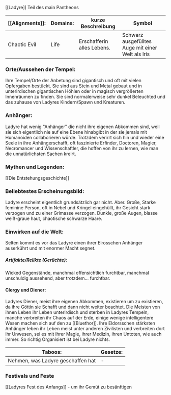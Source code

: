 [[Ladyre]] 
Teil des main Pantheons

| [[Alignments]]: | Domains: | kurze Beschreibung         | Symbol                                            |
| --------------- | -------- | -------------------------- | ------------------------------------------------- |
| Chaotic Evil    | Life     | Erschafferin alles Lebens. | Schwarz ausgefülltes Auge mit einer Welt als Iris |
### Orte/Aussehen der Tempel:
Ihre Tempel/Orte der Anbetung sind gigantisch und oft mit vielen Opfergaben bestückt. Sie sind aus Stein und Metal gebaut und in unterirdischen gigantischen Höhlen oder in magisch vergrößerten Innenräumen zu finden. Sie sind normalerweise sehr dunkel Beleuchted und das zuhause von Ladyres Kindern/Spawn und Kreaturen.
### Anhänger:
Ladyre hat wenig "Anhänger" die nicht ihre eigenen Abkommen sind, weil sie sich eigentlich nie auf eine Ebene hinabgibt in der sie jemals mit Humanoiden collaborieren würde. Trotzdem verirrt sich hin und wieder eine Seele in ihre Anhängerschafft, oft faszinierte Erfinder, Doctoren, Magier, Necromancer und Wissenschaftler, die hoffen von ihr zu lernen, wie man die unnatürlichsten Sachen kreirt.
### Mythen und Legenden:
[[Die Entstehungsgeschichte]]
### Beliebtestes Erscheinungsbild:
Ladyre erscheint eigentlich grundsätzlich gar nicht.
Aber.
Große, Starke feminine Person, oft in Nebel und Kringel eingehüllt,  ihr Gesicht stark verzogen und zu einer Grimasse verzogen. Dunkle, große Augen, blasse weiß-graue haut, chaotische schwarze Haare.

### Einwirken auf die Welt:
Selten kommt es vor das Ladyre einen ihrer Elrosschen Anhänger auserkührt und mit enormer Macht segnet.
##### Artifakte/Relikte (Gerüchte):
Wicked Gegenstände, manchmal offensichtlich furchtbar, manchmal unschuldig aussehend, aber trotzdem... furchtbar.
#### Clergy und Diener:
Ladyres Diener, meist ihre eigenen Abkommen, existieren um zu existieren, da ihre Göttin sie Schafft und dann nicht weiter beachtet. Die Meisten von ihnen Leben ihr Leben unterirdisch und sterben in Ladyres Tempeln, manche verbreiten ihr Chaos auf der Erde, einige wenige intelligentere Wesen machen sich auf den zu [[Bluethor]].
Ihre Eldorsschen stärksten Anhänger leben ihr Leben meist unter anderen Zivilisten und verbreiten dort ihr Unwesen, sei es mit ihrer Magie, ihrer Medizin, ihren Untoten, wie auch immer.
So richtig Organisiert ist bei Ladyre nichts.

| Taboos:                           | Gesetze: |
| --------------------------------- | -------- |
| Nehmen, was Ladyre geschaffen hat | -        |
### Festivals und Feste
[[Ladyres Fest des Anfangs]] - um ihr Gemüt zu besänftigen